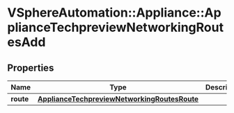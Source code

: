 # VSphereAutomation::Appliance::ApplianceTechpreviewNetworkingRoutesAdd

## Properties
Name | Type | Description | Notes
------------ | ------------- | ------------- | -------------
**route** | [**ApplianceTechpreviewNetworkingRoutesRoute**](ApplianceTechpreviewNetworkingRoutesRoute.md) |  | 


